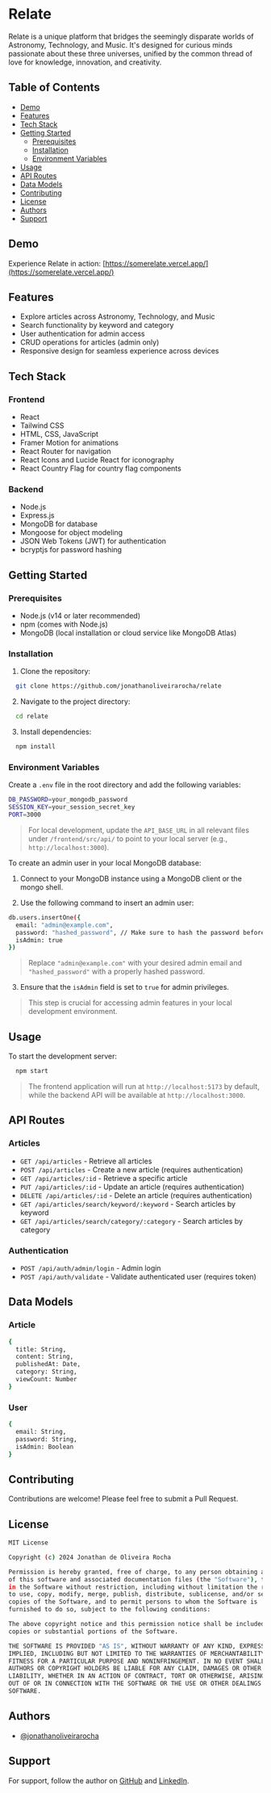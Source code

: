 # Relate

Relate is a unique platform that bridges the seemingly disparate worlds of Astronomy, Technology, and Music. It's designed for curious minds passionate about these three universes, unified by the common thread of love for knowledge, innovation, and creativity.

## Table of Contents

- [Demo](#demo)
- [Features](#features)
- [Tech Stack](#tech-stack)
- [Getting Started](#getting-started)
  - [Prerequisites](#prerequisites)
  - [Installation](#installation)
  - [Environment Variables](#environment-variables)
- [Usage](#usage)
- [API Routes](#api-routes)
- [Data Models](#data-models)
- [Contributing](#contributing)
- [License](#license)
- [Authors](#authors)
- [Support](#support)

## Demo

Experience Relate in action: [https://somerelate.vercel.app/](https://somerelate.vercel.app/)

## Features

- Explore articles across Astronomy, Technology, and Music
- Search functionality by keyword and category
- User authentication for admin access
- CRUD operations for articles (admin only)
- Responsive design for seamless experience across devices

## Tech Stack

### Frontend
- React
- Tailwind CSS
- HTML, CSS, JavaScript
- Framer Motion for animations
- React Router for navigation
- React Icons and Lucide React for iconography
- React Country Flag for country flag components

### Backend
- Node.js
- Express.js
- MongoDB for database
- Mongoose for object modeling
- JSON Web Tokens (JWT) for authentication
- bcryptjs for password hashing

## Getting Started

### Prerequisites

- Node.js (v14 or later recommended)
- npm (comes with Node.js)
- MongoDB (local installation or cloud service like MongoDB Atlas)

### Installation

1. Clone the repository:
```bash
  git clone https://github.com/jonathanoliveirarocha/relate
```

2. Navigate to the project directory:
```bash
  cd relate
```

3. Install dependencies:
```bash
  npm install
```

### Environment Variables

Create a `.env` file in the root directory and add the following variables:

```bash
DB_PASSWORD=your_mongodb_password
SESSION_KEY=your_session_secret_key
PORT=3000
```

> For local development, update the `API_BASE_URL` in all relevant files under `/frontend/src/api/` to point to your local server (e.g., `http://localhost:3000`).

To create an admin user in your local MongoDB database:

1. Connect to your MongoDB instance using a MongoDB client or the mongo shell.

2. Use the following command to insert an admin user:

```bash
db.users.insertOne({
  email: "admin@example.com",
  password: "hashed_password", // Make sure to hash the password before storing
  isAdmin: true
})
```
> Replace `"admin@example.com"` with your desired admin email and `"hashed_password"` with a properly hashed password.

3. Ensure that the `isAdmin` field is set to `true` for admin privileges. 

> This step is crucial for accessing admin features in your local development environment.


## Usage

To start the development server:

```bash
  npm start
```

> The frontend application will run at `http://localhost:5173` by default, while the backend API will be available at `http://localhost:3000`.


## API Routes

### Articles

- `GET /api/articles` - Retrieve all articles
- `POST /api/articles` - Create a new article (requires authentication)
- `GET /api/articles/:id` - Retrieve a specific article
- `PUT /api/articles/:id` - Update an article (requires authentication)
- `DELETE /api/articles/:id` - Delete an article (requires authentication)
- `GET /api/articles/search/keyword/:keyword` - Search articles by keyword
- `GET /api/articles/search/category/:category` - Search articles by category

### Authentication

- `POST /api/auth/admin/login` - Admin login
- `POST /api/auth/validate` - Validate authenticated user (requires token)

## Data Models

### Article

```bash
{
  title: String,
  content: String,
  publishedAt: Date,
  category: String,
  viewCount: Number
}
```

### User

```bash
{
  email: String,
  password: String,
  isAdmin: Boolean
}
```

## Contributing

Contributions are welcome! Please feel free to submit a Pull Request.

## License

```bash
MIT License

Copyright (c) 2024 Jonathan de Oliveira Rocha

Permission is hereby granted, free of charge, to any person obtaining a copy
of this software and associated documentation files (the "Software"), to deal
in the Software without restriction, including without limitation the rights
to use, copy, modify, merge, publish, distribute, sublicense, and/or sell
copies of the Software, and to permit persons to whom the Software is
furnished to do so, subject to the following conditions:

The above copyright notice and this permission notice shall be included in all
copies or substantial portions of the Software.

THE SOFTWARE IS PROVIDED "AS IS", WITHOUT WARRANTY OF ANY KIND, EXPRESS OR
IMPLIED, INCLUDING BUT NOT LIMITED TO THE WARRANTIES OF MERCHANTABILITY,
FITNESS FOR A PARTICULAR PURPOSE AND NONINFRINGEMENT. IN NO EVENT SHALL THE
AUTHORS OR COPYRIGHT HOLDERS BE LIABLE FOR ANY CLAIM, DAMAGES OR OTHER
LIABILITY, WHETHER IN AN ACTION OF CONTRACT, TORT OR OTHERWISE, ARISING FROM,
OUT OF OR IN CONNECTION WITH THE SOFTWARE OR THE USE OR OTHER DEALINGS IN THE
SOFTWARE.
```

## Authors

- [@jonathanoliveirarocha](https://github.com/jonathanoliveirarocha)

## Support

For support, follow the author on [GitHub](https://www.github.com/jonathanoliveirarocha) and [LinkedIn](https://www.linkedin.com/in/jonathandeoliveirarocha).
